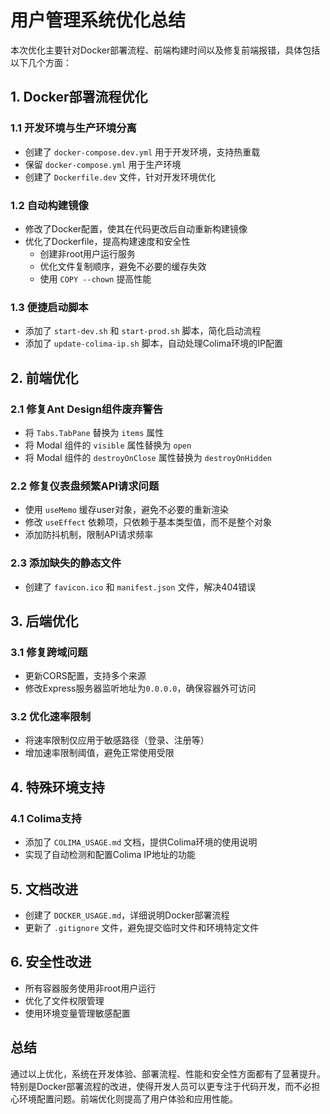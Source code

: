 # 用户管理系统优化总结

本次优化主要针对Docker部署流程、前端构建时间以及修复前端报错，具体包括以下几个方面：

## 1. Docker部署流程优化

### 1.1 开发环境与生产环境分离

- 创建了 `docker-compose.dev.yml` 用于开发环境，支持热重载
- 保留 `docker-compose.yml` 用于生产环境
- 创建了 `Dockerfile.dev` 文件，针对开发环境优化

### 1.2 自动构建镜像

- 修改了Docker配置，使其在代码更改后自动重新构建镜像
- 优化了Dockerfile，提高构建速度和安全性
  - 创建非root用户运行服务
  - 优化文件复制顺序，避免不必要的缓存失效
  - 使用 `COPY --chown` 提高性能

### 1.3 便捷启动脚本

- 添加了 `start-dev.sh` 和 `start-prod.sh` 脚本，简化启动流程
- 添加了 `update-colima-ip.sh` 脚本，自动处理Colima环境的IP配置

## 2. 前端优化

### 2.1 修复Ant Design组件废弃警告

- 将 `Tabs.TabPane` 替换为 `items` 属性
- 将 Modal 组件的 `visible` 属性替换为 `open`
- 将 Modal 组件的 `destroyOnClose` 属性替换为 `destroyOnHidden`

### 2.2 修复仪表盘频繁API请求问题

- 使用 `useMemo` 缓存user对象，避免不必要的重新渲染
- 修改 `useEffect` 依赖项，只依赖于基本类型值，而不是整个对象
- 添加防抖机制，限制API请求频率

### 2.3 添加缺失的静态文件

- 创建了 `favicon.ico` 和 `manifest.json` 文件，解决404错误

## 3. 后端优化

### 3.1 修复跨域问题

- 更新CORS配置，支持多个来源
- 修改Express服务器监听地址为`0.0.0.0`，确保容器外可访问

### 3.2 优化速率限制

- 将速率限制仅应用于敏感路径（登录、注册等）
- 增加速率限制阈值，避免正常使用受限

## 4. 特殊环境支持

### 4.1 Colima支持

- 添加了 `COLIMA_USAGE.md` 文档，提供Colima环境的使用说明
- 实现了自动检测和配置Colima IP地址的功能

## 5. 文档改进

- 创建了 `DOCKER_USAGE.md`，详细说明Docker部署流程
- 更新了 `.gitignore` 文件，避免提交临时文件和环境特定文件

## 6. 安全性改进

- 所有容器服务使用非root用户运行
- 优化了文件权限管理
- 使用环境变量管理敏感配置

## 总结

通过以上优化，系统在开发体验、部署流程、性能和安全性方面都有了显著提升。特别是Docker部署流程的改进，使得开发人员可以更专注于代码开发，而不必担心环境配置问题。前端优化则提高了用户体验和应用性能。